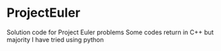 # ProjectEuler
Solution code for Project Euler problems 
Some codes return in C++ but majority I have tried using python
